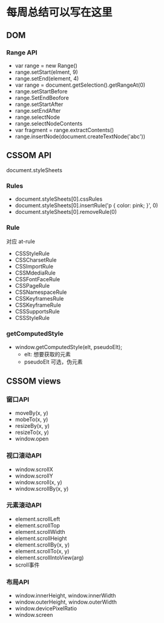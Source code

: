 # 每周总结可以写在这里

## DOM

### Range API

* var range = new Range()
* range.setStart(elment, 9)
* range.setEnd(element, 4)
* var range = document.getSelection().getRangeAt(0)
* range.setStartBefore
* range.SetEndBeofore
* range.setStartAfter
* range.setEndAfter
* range.selectNode
* range.selectNodeContents
* var fragment = range.extractContents()
* range.insertNode(document.createTextNode('abc'))

## CSSOM API

document.styleSheets

### Rules

* document.styleSheets[0].cssRules
* document.styleSheets[0].insertRule('p { color: pink; }', 0)
* document.styleSheets[0].removeRule(0)

### Rule

对应 at-rule

* CSSStyleRule
* CSSCharsetRule
* CSSImportRule
* CSSMdediaRule
* CSSFontFaceRule
* CSSPageRule
* CSSNamespaceRule
* CSSKeyframesRule
* CSSKeyframeRule
* CSSSupportsRule
* CSSStyleRule

### getComputedStyle

* window.getComputedStyle(elt, pseudoElt);
  * elt: 想要获取的元素
  * pseudoElt 可选，伪元素

## CSSOM views

### 窗口API

* moveBy(x, y)
* mobeTo(x, y) 
* resizeBy(x, y)
* resizeTo(x, y)
* window.open

### 视口滚动API

* window.scrollX
* window.scrollY
* window.scroll(x, y) 
* window.scrollBy(x, y) 

### 元素滚动API

* element.scrollLeft
* element.scrollTop 
* element.scrollWidth 
* element.scrollHeight 
* element.scrollBy(x, y)
* element.scrollTo(x, y)
* element.scrollIntoView(arg)
* scroll事件

### 布局API
* window.innerHeight, window.innerWidth 
* window.outerHeight, window.outerWidth
* window.devicePixelRatio 
* window.screen 